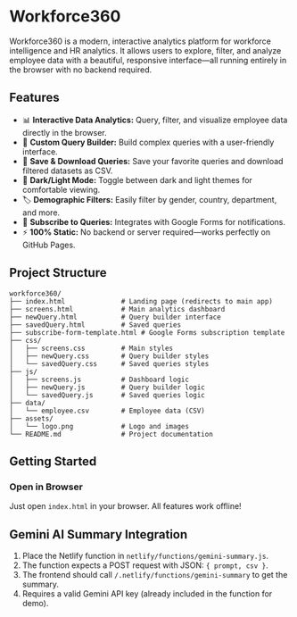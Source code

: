 # Workforce360

Workforce360 is a modern, interactive analytics platform for workforce intelligence and HR analytics. It allows users to explore, filter, and analyze employee data with a beautiful, responsive interface—all running entirely in the browser with no backend required.

## Features

- 📊 **Interactive Data Analytics:** Query, filter, and visualize employee data directly in the browser.
- 📝 **Custom Query Builder:** Build complex queries with a user-friendly interface.
- 💾 **Save & Download Queries:** Save your favorite queries and download filtered datasets as CSV.
- 🌙 **Dark/Light Mode:** Toggle between dark and light themes for comfortable viewing.
- 🏷️ **Demographic Filters:** Easily filter by gender, country, department, and more.
- 🔔 **Subscribe to Queries:** Integrates with Google Forms for notifications.
- ⚡ **100% Static:** No backend or server required—works perfectly on GitHub Pages.

## Project Structure

```
workforce360/
├── index.html              # Landing page (redirects to main app)
├── screens.html            # Main analytics dashboard
├── newQuery.html           # Query builder interface
├── savedQuery.html         # Saved queries
├── subscribe-form-template.html # Google Forms subscription template
├── css/
│   ├── screens.css         # Main styles
│   ├── newQuery.css        # Query builder styles
│   └── savedQuery.css      # Saved queries styles
├── js/
│   ├── screens.js          # Dashboard logic
│   ├── newQuery.js         # Query builder logic
│   └── savedQuery.js       # Saved queries logic
├── data/
│   └── employee.csv        # Employee data (CSV)
├── assets/
│   └── logo.png            # Logo and images
└── README.md               # Project documentation
```

## Getting Started


### **Open in Browser**
Just open `index.html` in your browser. All features work offline!


## Gemini AI Summary Integration

1. Place the Netlify function in `netlify/functions/gemini-summary.js`.
2. The function expects a POST request with JSON: `{ prompt, csv }`.
3. The frontend should call `/.netlify/functions/gemini-summary` to get the summary.
4. Requires a valid Gemini API key (already included in the function for demo).


